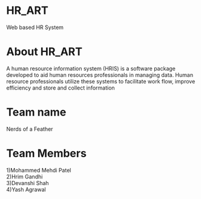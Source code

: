 # HR_ART
Web based HR System

# About HR_ART
A human resource information system (HRIS) is a software package developed to aid human resources professionals in managing data. Human resource professionals utilize these systems to facilitate work flow, improve efficiency and store and collect information

# Team name
Nerds of a Feather

# Team Members
1)Mohammed Mehdi Patel\
2)Hrim Gandhi\
3)Devanshi Shah\
4)Yash Agrawal
